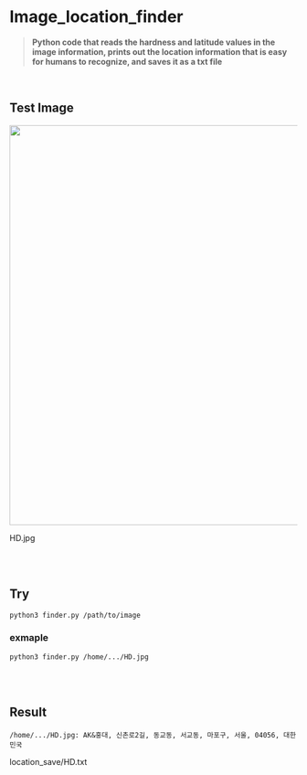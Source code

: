 # Image_location_finder

>**Python code that reads the hardness and latitude values in the image information, prints out the location information that is easy for humans to recognize, and saves it as a txt file**
<br/>

## Test Image

<img src="https://github.com/pix3000/Image_location_finder/assets/51011169/d1f94e3f-f6da-4eb2-a024-bad4e7510c53" width="700"/>

HD.jpg      

<br/>
<br/>  

## Try
```
python3 finder.py /path/to/image
```
### exmaple
```
python3 finder.py /home/.../HD.jpg
```
<br/>
<br/>
 
## Result
```
/home/.../HD.jpg: AK&홍대, 신촌로2길, 동교동, 서교동, 마포구, 서울, 04056, 대한민국
```
location_save/HD.txt
